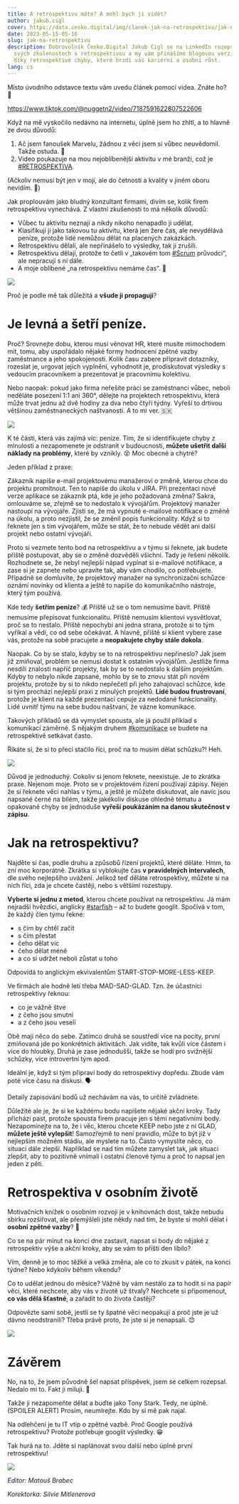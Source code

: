 ```yaml
---
title: A retrospektivu máte? A mohl bych ji vidět?
author: jakub.cigl
cover: https://data.cesko.digital/img/clanek-jak-na-retrospektivu/jak-na-retrospektivu.png
date: 2023-05-15-05-16
slug: jak-na-retrospektivu
description: Dobrovolník Česko.Digital Jakub Cígl se na LinkedIn rozepsal o
  svých zkušenostech s retrospektivou a my vám přinášíme blogovou verzi. Odhalte
  díky retrospektivě chyby, které brzdí váš kariérní a osobní růst.
lang: cs
---
```

Místo úvodního odstavce textu vám uvedu článek pomocí videa. Znáte ho? 🤔

[https://www.tiktok.com/@nuggetn2/video/7187591622807522606 ](https://www.tiktok.com/@nuggetn2/video/7187591622807522606)

Když na mě vyskočilo nedávno na internetu, úplně jsem ho zhltl, a to hlavně ze dvou důvodů:

1. Ač jsem fanoušek Marvelu, žádnou z věcí jsem si vůbec neuvědomil. Takže ostuda. 🤦
2. Video poukazuje na mou nejoblíbenější aktivitu v mé branži, což je [\#RETROSPEKTIVA](https://www.linkedin.com/feed/hashtag/retrospektiva).

(Ačkoliv nemusí být jen v mojí, ale do četnosti a kvality v jiném oboru nevidím. 🤷)

Jak proplouvám jako bludný konzultant firmami, divím se, kolik firem retrospektivu vynechává. Z vlastní zkušenosti to má několik důvodů:

* Vůbec tu aktivitu neznají a nikdy nikoho nenapadlo ji udělat.
* Klasifikují ji jako takovou tu aktivitu, která jen žere čas, ale nevydělává peníze, protože lidé nemůžou dělat na placených zakázkách.
* Retrospektivu dělali, ale nepřinášelo to výsledky, tak ji zrušili.
* Retrospektivu dělají, protože to četli v „takovém tom [\#Scrum](https://www.linkedin.com/feed/hashtag/scrum) průvodci“, ale nepracují s ní dále.
* A moje oblíbené „na retrospektivu nemáme čas“. 🤭

![](https://data.cesko.digital/img/clanek-jak-na-retrospektivu/1676471604940.gif)

Proč je podle mě tak důležitá a **všude ji propaguji**?

# Je levná a šetří peníze.

Proč? Srovnejte dobu, kterou musí věnovat HR, které musíte mimochodem mít, tomu, aby uspořádalo nějaké formy hodnocení zpětné vazby zaměstnance a jeho spokojenosti. Kolik času zabere připravit dotazníky, rozeslat je, urgovat jejich vyplnění, vyhodnotit je, prodiskutovat výsledky s vedoucím pracovníkem a prezentovat je pracovnímu kolektivu.

Nebo naopak: pokud jako firma neřešíte práci se zaměstnanci vůbec, neboli neděláte posezení 1:1 ani 360°, dělejte na projektech retrospektivu, která může trvat jednu až dvě hodiny za dva nebo čtyři týdny. Vyřeší to drtivou většinou zaměstnaneckých naštvaností. A to mi ver. 🇸🇰

![](https://data.cesko.digital/img/clanek-jak-na-retrospektivu/1676471678418.gif)

K té části, která vás zajímá víc: peníze. Tím, že si identifikujete chyby z minulosti a nezapomenete je odstranit v budoucnosti, **můžete ušetřit další náklady na problémy**, které by vznikly. 😵 Moc obecné a chytré?

Jeden příklad z praxe:

Zákazník napíše e-mail projektovému manažerovi o změně, kterou chce do projektu promítnout. Ten to napíše do úkolu v JIRA. Při prezentaci nové verze aplikace se zákazník ptá, kde je jeho požadovaná změna? Sakra, omlouváme se, zřejmě se to nedostalo k vývojářům. Projektový manažer nastoupí na vývojáře. Zjistí se, že má vypnuté e-mailové notifikace o změně na úkolu, a proto nezjistil, že se změnil popis funkcionality. Když si to řeknete jen s tím vývojářem, může se stát, že to nebude vědět ani další projekt nebo ostatní vývojáři.

Proto si vezmete tento bod na retrospektivu a v týmu si řeknete, jak budete příště postupovat, aby se o změně dozvěděli všichni. Tady je řešení několik. Rozhodnete se, že nebyl nejlepší nápad vypínat si e-mailové notifikace, a zase si je zapnete nebo upravíte tak, aby vám chodilo, co potřebujete. Případně se domluvíte, že projektový manažer na synchronizační schůzce oznámí novinky od klienta a ještě to napíše do komunikačního nástroje, který tým používá.

Kde tedy **šetřím peníze**? 💰 Příště už se o tom nemusíme bavit. Příště nemusíme přepisovat funkcionalitu. Příště nemusím klientovi vysvětlovat, proč se to nestalo. Příště nepochybí ani jedna strana, protože si to tým vyříkal a vědí, co od sebe očekávat. A hlavně, příště si klient vybere zase vás, protože na sobě pracujete a **neopakujete chyby stále dokola**.

Naopak. Co by se stalo, kdyby se to na retrospektivu nepřineslo? Jak jsem již zmiňoval, problém se nemusí dostat k ostatním vývojářům. Jestliže firma nesdílí znalosti napříč projekty, tak by se to nedostalo k dalším projektům. Kdyby to nebylo nikde zapsané, mohlo by se to znovu stát při novém projektu, protože by si to nikdo nepřečetl při jeho zahajovací schůzce, kde si tým prochází nejlepší praxi z minulých projektů. **Lidé budou frustrovaní**, protože je klient na každé prezentaci cepuje za nedodané funkcionality. Lidé uvnitř týmu na sebe budou naštvaní, že vázne komunikace.

Takových příkladů se dá vymyslet spousta, ale já použil příklad s komunikací záměrně. S nějakým druhem [\#komunikace](https://www.linkedin.com/feed/hashtag/komunikace) se budete na retrospektivě setkávat často.

Říkáte si, že si to přeci stačilo říci, proč na to musím dělat schůzku?! Heh.

![](https://data.cesko.digital/img/clanek-jak-na-retrospektivu/1676471840511.gif)

Důvod je jednoduchý. Cokoliv si jenom řeknete, neexistuje. Je to zkrátka praxe. Nejenom moje. Proto se v projektovém řízení používají zápisy. Nejen že si řeknete věci nahlas v týmu, a ještě je můžete diskutovat, ale navíc jsou napsané černé na bílém, takže jakékoliv diskuse ohledně tématu a opakované chyby se jednoduše **vyřeší poukázáním na danou skutečnost v zápisu**.

# Jak na retrospektivu?

Najděte si čas, podle druhu a způsobů řízení projektů, které děláte. Hmm, to zní moc korporátně. Zkrátka si vyblokujte čas **v pravidelných intervalech**, dle svého nejlepšího uvážení. Jelikož teď děláte retrospektivy, můžete si na nich říci, zda je chcete častěji, nebo s většími rozestupy.

**Vyberte si jednu z metod**, kterou chcete používat na retrospektivu. Já mám nejradši hvězdici, anglicky [\#starfish](https://www.linkedin.com/feed/hashtag/starfish) – až to budete googlit. Spočívá v tom, že každý člen týmu řekne:

* s čím by chtěl začít
* s čím přestat
* čeho dělat víc
* čeho dělat méně
* a co si udržet neboli zůstat u toho

Odpovídá to anglickým ekvivalentům START-STOP-MORE-LESS-KEEP.

Ve firmách ale hodně letí třeba MAD-SAD-GLAD. Tzn. že účastníci retrospektivy řeknou:

* co je vážně štve
* z čeho jsou smutní
* a z čeho jsou veselí

Obě mají něco do sebe. Zatímco druhá se soustředí více na pocity, první zmiňovaná jde po konkrétních aktivitách. Jak vidíte, tak kvůli více částem i více do hloubky. Druhá je zase jednodušší, takže se hodí pro svižnější schůzky, více introvertní tým apod.

Ideální je, když si tým připraví body do retrospektivy dopředu. Zbude vám poté více času na diskusi. 🗣️

Detaily zapisování bodů už nechávám na vás, to určitě zvládnete.

Důležité ale je, že si ke každému bodu napíšete nějaké akční kroky. Tady přichází past, protože spousta firem pracuje jen s těmi negativními body. Nezapomínejte na to, že i věc, kterou chcete KEEP nebo jste z ní GLAD, **můžete ještě vylepšit**! Samozřejmě to není pravidlo, může to být již v nejlepším možném stádiu, ale myslete na to. Často vymyslíte něco, co situaci dále zlepší. Například se nad tím můžete zamyslet tak, jak situaci zlepšit, aby to pozitivně vnímali i ostatní členové týmu a proč to napsal jen jeden z pěti.

# Retrospektiva v osobním životě

Motivačních knížek o osobním rozvoji je v knihovnách dost, takže nebudu sbírku rozšiřovat, ale přemýšleli jste někdy nad tím, že byste si mohli dělat i **osobní zpětné vazby**? 🤔

Co se na pár minut na konci dne zastavit, napsat si body do nějaké z retrospektiv výše a akční kroky, aby se vám to příští den líbilo?

Vím, denně je to moc těžké a velká změna, ale co to zkusit v pátek, na konci týdne? Nebo kdykoliv během víkendu?

Co to udělat jednou do měsíce? Vážně by vám nestálo za to hodit si na papír věci, které nechcete, aby vás v životě už štvaly? Nechcete si připomenout, **co vás dělá šťastné**, a zařadit to do života častěji?

Odpovězte sami sobě, jestli se ty špatné věci neopakují a proč jste je už dávno neodstranili? Třeba právě proto, že jste si je nenapsali. 😊 

![](https://data.cesko.digital/img/clanek-jak-na-retrospektivu/1676471933970.gif)

# Závěrem

No, na to, že jsem původně šel napsat příspěvek, jsem se celkem rozepsal. Nedalo mi to. Fakt ji miluji. 🥰

Takže ji nezapomeňte dělat a buďte jako Tony Stark. Tedy, ne úplně. (SPOILER ALERT) Prosím, neumírejte. Kdo by si mě pak najal.

Na odlehčení je tu IT vtip o zpětné vazbě. Proč Google používá retrospektivu? Protože potřebuje googlit výsledky. 😁

Tak hurá na to. Jděte si naplánovat svou další nebo úplně první retrospektivu!

![](https://data.cesko.digital/img/clanek-jak-na-retrospektivu/1676471898877.gif)

*Editor: Matouš Brabec*

*Korektorka: Silvie Mitlenerová*